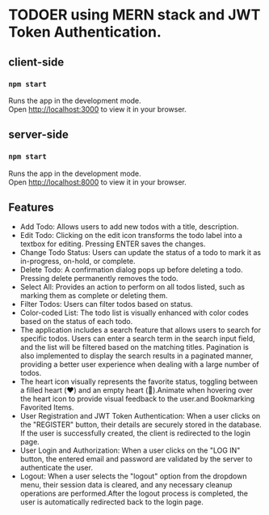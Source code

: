 # TODOER using MERN stack and JWT Token Authentication.

## client-side

### `npm start`

Runs the app in the development mode.\
Open [http://localhost:3000](http://localhost:3000) to view it in your browser.

## server-side

### `npm start`

Runs the app in the development mode.\
Open [http://localhost:8000](http://localhost:8000) to view it in your browser.

## Features

- Add Todo: Allows users to add new todos with a title, description.
- Edit Todo: Clicking on the edit icon transforms the todo label into a textbox for editing. Pressing ENTER saves the changes.
- Change Todo Status: Users can update the status of a todo to mark it as in-progress, on-hold, or complete.
- Delete Todo: A confirmation dialog pops up before deleting a todo. Pressing delete permanently removes the todo.
- Select All: Provides an action to perform on all todos listed, such as marking them as complete or deleting them.
- Filter Todos: Users can filter todos based on status.
- Color-coded List: The todo list is visually enhanced with color codes based on the status of each todo.
- The application includes a search feature that allows users to search for specific todos. Users can enter a search term in the search input field, and the list will be filtered based on the matching titles. Pagination is also implemented to display the search results in a paginated manner, providing a better user experience when dealing with a large number of todos.
- The heart icon visually represents the favorite status, toggling between a filled heart (❤️) and an empty heart (🖤).Animate when hovering over the heart icon to provide visual feedback to the user.and Bookmarking Favorited Items.
- User Registration and JWT Token Authentication: When a user clicks on the "REGISTER" button, their details are securely stored in the database. If the user is successfully created, the client is redirected to the login page.
- User Login and Authorization: When a user clicks on the "LOG IN" button, the entered email and password are validated by the server to authenticate the user.
- Logout: When a user selects the "logout" option from the dropdown menu, their session data is cleared, and any necessary cleanup operations are performed.After the logout process is completed, the user is automatically redirected back to the login page.
